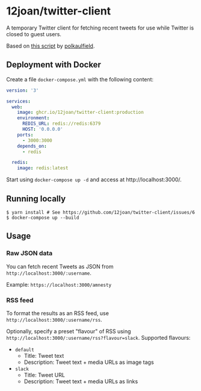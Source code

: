 # 12joan/twitter-client

A temporary Twitter client for fetching recent tweets for use while Twitter is closed to guest users.

Based on [this script](https://github.com/zedeus/nitter/issues/919#issuecomment-1619263153) by [polkaulfield](https://github.com/polkaulfield).

## Deployment with Docker

Create a file `docker-compose.yml` with the following content:

```yml
version: '3'

services:
  web:
    image: ghcr.io/12joan/twitter-client:production
    environment:
      REDIS_URL: redis://redis:6379
      HOST: '0.0.0.0'
    ports:
      - 3000:3000
    depends_on:
      - redis

  redis:
    image: redis:latest
```

Start using `docker-compose up -d` and access at http://localhost:3000/.

## Running locally

```
$ yarn install # See https://github.com/12joan/twitter-client/issues/6
$ docker-compose up --build
```

## Usage

### Raw JSON data

You can fetch recent Tweets as JSON from `http://localhost:3000/:username`.

Example: `https://localhost:3000/amnesty`

### RSS feed

To format the results as an RSS feed, use `http://localhost:3000/:username/rss`.

Optionally, specify a preset "flavour" of RSS using `http://localhost:3000/:username/rss?flavour=slack`. Supported flavours:

- `default`
  - Title: Tweet text
  - Description: Tweet text + media URLs as image tags
- `slack`
  - Title: Tweet URL
  - Description: Tweet text + media URLs as links
